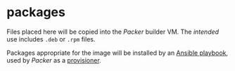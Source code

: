 # packages

Files placed here will be copied into the _Packer_ builder VM. The _intended_ use includes `.deb` or `.rpm` files.

Packages appropriate for the image will be installed by an [Ansible playbook](../playbooks/package-globber.yml), used by _Packer_ as a [provisioner](https://developer.hashicorp.com/packer/docs/provisioners/).
